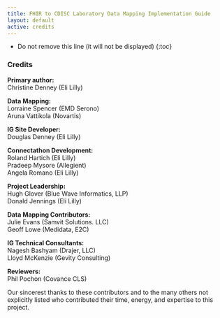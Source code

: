 ```yaml
---
title: FHIR to CDISC Laboratory Data Mapping Implementation Guide 
layout: default
active: credits
---
```



<!-- TOC  the css styling for this is \pages\assets\css\project.css under 'markdown-toc'-->

* Do not remove this line (it will not be displayed)
{:toc}


<!-- end TOC -->


###  Credits

**Primary author:**  
Christine Denney (Eli Lilly)  

**Data Mapping:**  
Lorraine Spencer (EMD Serono)  
Aruna Vattikola (Novartis)  

**IG Site Developer:**  
Douglas Denney (Eli Lilly)  

**Connectathon Development:**  
Roland Hartich (Eli Lilly)  
Pradeep Mysore (Allegient)  
Angela Romano (Eli Lilly)  

**Project Leadership:**  
Hugh Glover (Blue Wave Informatics, LLP)  
Donald Jennings (Eli Lilly)  

**Data Mapping Contributors:**  
Julie Evans (Samvit Solutions. LLC)  
Geoff Lowe (Medidata, E2C)  

**IG Technical Consultants:**  
Nagesh Bashyam (Drajer, LLC)  
Lloyd McKenzie (Gevity Consulting)  

**Reviewers:**  
Phil Pochon (Covance CLS)  

Our sincerest thanks to these contributors and to the many others not explicitly listed who contributed their time, energy, and expertise to this project.

<br/>

